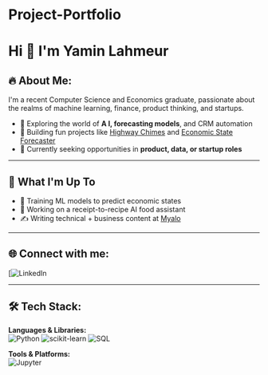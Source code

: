 # Project-Portfolio
# Hi 👋 I'm Yamin Lahmeur

## 🔥 About Me:
I'm a recent Computer Science and Economics graduate, passionate about the realms of machine learning, finance, product thinking, and startups.

- 💼 Exploring the world of **A I, forecasting models**, and CRM automation  
- 🧠 Building fun projects like [Highway Chimes](#) and [Economic State Forecaster](#)  
- 🎯 Currently seeking opportunities in **product, data, or startup roles**

---

## 🚀 What I'm Up To

- 🤖 Training ML models to predict economic states  
- 🧾 Working on a receipt-to-recipe AI food assistant  
- ✍️ Writing technical + business content at [Myalo](https://github.com/YOUR_ORG)

---

## 🌐 Connect with me:
[![LinkedIn](https://www.linkedin.com/in/yamin-lahmeur/)

---

## 🛠️ Tech Stack:

**Languages & Libraries:**  
![Python](https://img.shields.io/badge/-Python-3776AB?style=flat-square&logo=python&logoColor=white)
![scikit-learn](https://img.shields.io/badge/-scikit--learn-F7931E?style=flat-square&logo=scikit-learn&logoColor=white)
![SQL](https://img.shields.io/badge/-SQL-4479A1?style=flat-square&logo=postgresql&logoColor=white)

**Tools & Platforms:**  
![Jupyter](https://img.shields.io/badge/-Jupyter-F37626?style=flat-square&logo=jupyter&logoColor=white)
